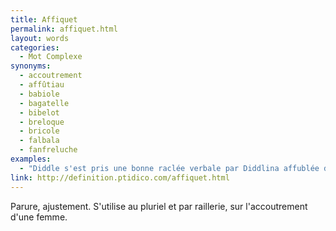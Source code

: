 ```yaml
---
title: Affiquet
permalink: affiquet.html
layout: words
categories:
  - Mot Complexe
synonyms:
  - accoutrement
  - affûtiau
  - babiole
  - bagatelle
  - bibelot
  - breloque
  - bricole
  - falbala
  - fanfreluche
examples:
  - "Diddle s'est pris une bonne raclée verbale par Diddlina affublée de ses colifichets et autres affiquets en sustentation autour de son cou. (cf. Histoires)"
link: http://definition.ptidico.com/affiquet.html
---
```


Parure, ajustement.
S'utilise au pluriel et par raillerie, sur l'accoutrement d'une femme.
